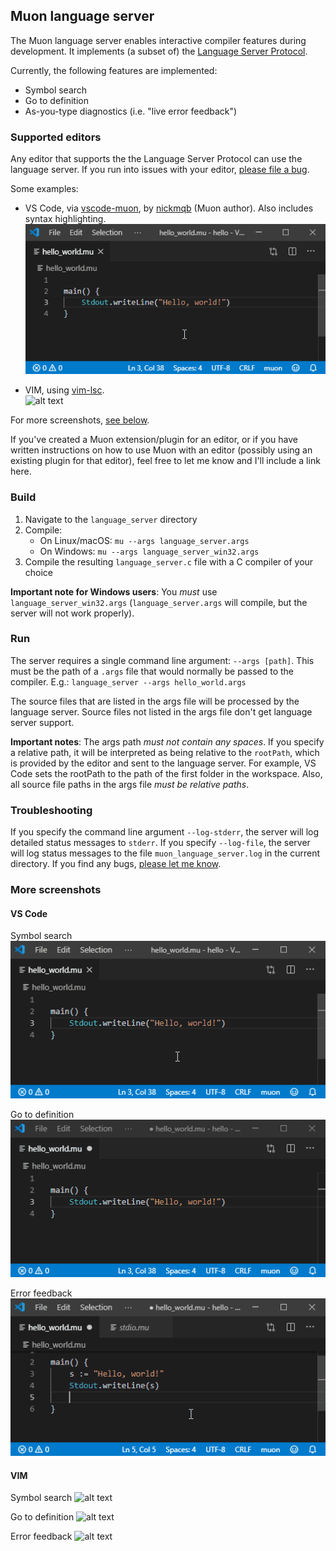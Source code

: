 ## Muon language server

The Muon language server enables interactive compiler features during development. It implements (a subset of) the [Language Server Protocol](https://microsoft.github.io/language-server-protocol/).

Currently, the following features are implemented:
* Symbol search  
* Go to definition  
* As-you-type diagnostics (i.e. "live error feedback")  

### Supported editors

Any editor that supports the the Language Server Protocol can use the language server. If you run into issues with your editor, [please file a bug](https://github.com/nickmqb/muon/issues).

Some examples:

* VS Code, via [vscode-muon](https://github.com/nickmqb/vscode-muon), by [nickmqb](https://github.com/nickmqb) (Muon author). Also includes syntax highlighting.  
![alt text](https://github.com/nickmqb/vscode-muon/blob/master/symbol-search.gif "Symbol search in VS Code")

* VIM, using [vim-lsc](https://github.com/natebosch/vim-lsc).  
![alt text](https://github.com/nickmqb/muon/blob/master/docs/vim-symbol-search.gif "Symbol search in VIM")

For more screenshots, [see below](#more-screenshots).

If you've created a Muon extension/plugin for an editor, or if you have written instructions on how to use Muon with an editor (possibly using an existing plugin for that editor), feel free to let me know and I'll include a link here.

### Build

1. Navigate to the `language_server` directory
2. Compile:
	* On Linux/macOS: `mu --args language_server.args`
	* On Windows: `mu --args language_server_win32.args`
3. Compile the resulting `language_server.c` file with a C compiler of your choice

**Important note for Windows users**: You _must_ use `language_server_win32.args` (`language_server.args` will compile, but the server will not work properly).

### Run

The server requires a single command line argument: `--args [path]`. This must be the path of a `.args` file that would normally be passed to the compiler. E.g.: `language_server --args hello_world.args`

The source files that are listed in the args file will be processed by the language server. Source files not listed in the args file don't get language server support.

**Important notes**: The args path _must not contain any spaces_. If you specify a relative path, it will be interpreted as being relative to the `rootPath`, which is provided by the editor and sent to the language server. For example, VS Code sets the rootPath to the path of the first folder in the workspace. Also, all source file paths in the args file _must be relative paths_.

### Troubleshooting

If you specify the command line argument `--log-stderr`, the server will log detailed status messages to `stderr`. If you specify `--log-file`, the server will log status messages to the file `muon_language_server.log` in the current directory. If you find any bugs, [please let me know](https://github.com/nickmqb/muon/issues).

### More screenshots

#### VS Code

Symbol search
![alt text](https://github.com/nickmqb/vscode-muon/blob/master/symbol-search.gif "Symbol search")

Go to definition
![alt text](https://github.com/nickmqb/vscode-muon/blob/master/go-to-definition.gif "Go to definition")

Error feedback
![alt text](https://github.com/nickmqb/vscode-muon/blob/master/error-feedback.gif "Error feedback")

#### VIM

Symbol search
![alt text](https://github.com/nickmqb/muon/blob/master/docs/vim-symbol-search.gif "Symbol search")

Go to definition
![alt text](https://github.com/nickmqb/muon/blob/master/docs/vim-go-to-definition.gif "Go to definition")

Error feedback
![alt text](https://github.com/nickmqb/muon/blob/master/docs/vim-error-feedback.gif "Error feedback")